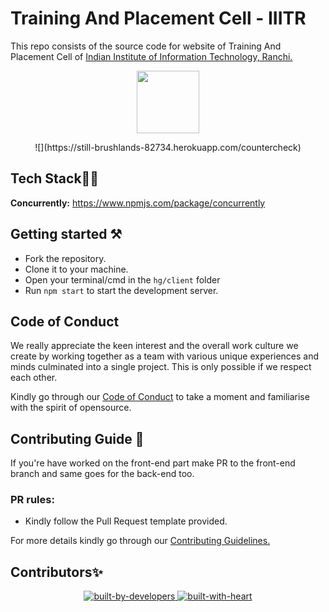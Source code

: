 # Training And Placement Cell - IIITR
This repo consists of the source code for website of Training And Placement Cell of [Indian Institute of Information Technology, Ranchi.](https://iiitranchi.ac.in/)

<p align="center">
  <img src="https://media.giphy.com/media/dxn6fRlTIShoeBr69N/giphy.gif" width="100px">
</p>
<p align="center">
  ![](https://still-brushlands-82734.herokuapp.com/countercheck)
</p>

## Tech Stack🧑‍💻

**Concurrently:** https://www.npmjs.com/package/concurrently

## Getting started ⚒️
- Fork the repository.
- Clone it to your machine.
- Open your terminal/cmd in the `hg/client` folder
- Run `npm start` to start the development server.

## Code of Conduct

We really appreciate the keen interest and the overall work culture we create by
working together as a team with various unique experiences and minds culminated
into a single project. This is only possible if we respect each other.

Kindly go through our
[Code of Conduct](CODE_OF_CONDUCT.md)
to take a moment and familiarise with the spirit of opensource.

## Contributing Guide 🤖
If you're have worked on the front-end part make PR to the front-end branch and same goes for the back-end too.

### PR rules:
- Kindly follow the Pull Request template provided.

For more details kindly go through our
[Contributing Guidelines.](CONTRIBUTING.md)

## Contributors✨







<p align="center">
    <!-- built-by-dev -->
    <a href="">
    <img src="https://github.com/edoardottt/READMENATOR/blob/master/images/built-by-developers.svg" alt="built-by-developers" />
    </a>
    <!-- built-with-heart -->
    <a href="">
    <img src="https://github.com/edoardottt/READMENATOR/blob/master/images/built-with-heart.svg" alt="built-with-heart" />
    </a>
 </p>
